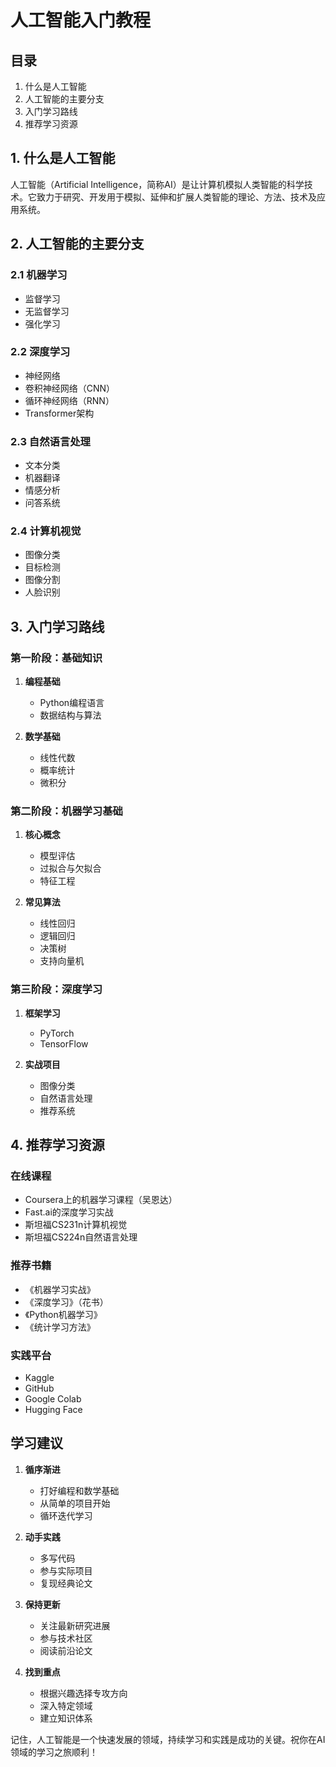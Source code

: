 # 人工智能入门教程

## 目录
1. 什么是人工智能
2. 人工智能的主要分支
3. 入门学习路线
4. 推荐学习资源

## 1. 什么是人工智能
人工智能（Artificial Intelligence，简称AI）是让计算机模拟人类智能的科学技术。它致力于研究、开发用于模拟、延伸和扩展人类智能的理论、方法、技术及应用系统。

## 2. 人工智能的主要分支

### 2.1 机器学习
- 监督学习
- 无监督学习
- 强化学习

### 2.2 深度学习
- 神经网络
- 卷积神经网络（CNN）
- 循环神经网络（RNN）
- Transformer架构

### 2.3 自然语言处理
- 文本分类
- 机器翻译
- 情感分析
- 问答系统

### 2.4 计算机视觉
- 图像分类
- 目标检测
- 图像分割
- 人脸识别

## 3. 入门学习路线

### 第一阶段：基础知识
1. **编程基础**
   - Python编程语言
   - 数据结构与算法

2. **数学基础**
   - 线性代数
   - 概率统计
   - 微积分

### 第二阶段：机器学习基础
1. **核心概念**
   - 模型评估
   - 过拟合与欠拟合
   - 特征工程
   
2. **常见算法**
   - 线性回归
   - 逻辑回归
   - 决策树
   - 支持向量机

### 第三阶段：深度学习
1. **框架学习**
   - PyTorch
   - TensorFlow

2. **实战项目**
   - 图像分类
   - 自然语言处理
   - 推荐系统

## 4. 推荐学习资源

### 在线课程
- Coursera上的机器学习课程（吴恩达）
- Fast.ai的深度学习实战
- 斯坦福CS231n计算机视觉
- 斯坦福CS224n自然语言处理

### 推荐书籍
- 《机器学习实战》
- 《深度学习》（花书）
- 《Python机器学习》
- 《统计学习方法》

### 实践平台
- Kaggle
- GitHub
- Google Colab
- Hugging Face

## 学习建议

1. **循序渐进**
   - 打好编程和数学基础
   - 从简单的项目开始
   - 循环迭代学习

2. **动手实践**
   - 多写代码
   - 参与实际项目
   - 复现经典论文

3. **保持更新**
   - 关注最新研究进展
   - 参与技术社区
   - 阅读前沿论文

4. **找到重点**
   - 根据兴趣选择专攻方向
   - 深入特定领域
   - 建立知识体系

记住，人工智能是一个快速发展的领域，持续学习和实践是成功的关键。祝你在AI领域的学习之旅顺利！ 
